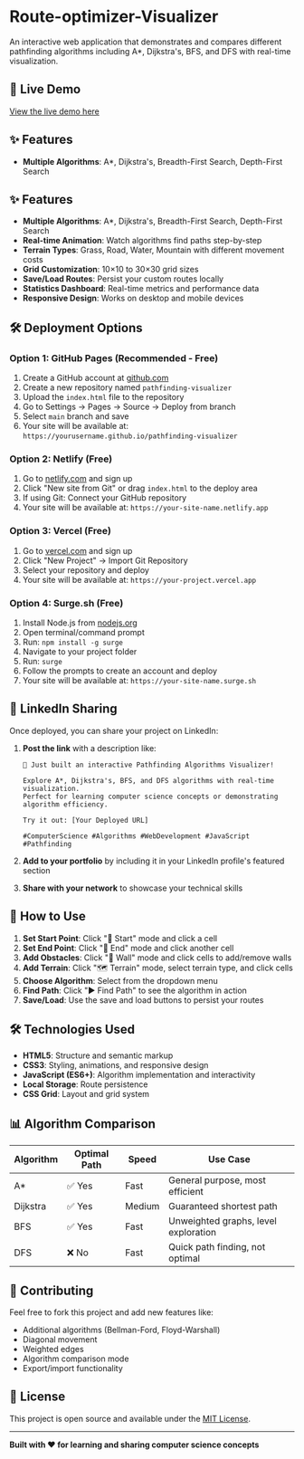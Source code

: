 # Route-optimizer-Visualizer

An interactive web application that demonstrates and compares different pathfinding algorithms including A*, Dijkstra's, BFS, and DFS with real-time visualization.

## 🚀 Live Demo

[View the live demo here](https://route-optimizer-visualizer.vercel.app/)

## ✨ Features

- **Multiple Algorithms**: A*, Dijkstra's, Breadth-First Search, Depth-First Search


## ✨ Features

- **Multiple Algorithms**: A*, Dijkstra's, Breadth-First Search, Depth-First Search
- **Real-time Animation**: Watch algorithms find paths step-by-step
- **Terrain Types**: Grass, Road, Water, Mountain with different movement costs
- **Grid Customization**: 10×10 to 30×30 grid sizes
- **Save/Load Routes**: Persist your custom routes locally
- **Statistics Dashboard**: Real-time metrics and performance data
- **Responsive Design**: Works on desktop and mobile devices

## 🛠️ Deployment Options

### Option 1: GitHub Pages (Recommended - Free)
1. Create a GitHub account at [github.com](https://github.com)
2. Create a new repository named `pathfinding-visualizer`
3. Upload the `index.html` file to the repository
4. Go to Settings → Pages → Source → Deploy from branch
5. Select `main` branch and save
6. Your site will be available at: `https://yourusername.github.io/pathfinding-visualizer`

### Option 2: Netlify (Free)
1. Go to [netlify.com](https://netlify.com) and sign up
2. Click "New site from Git" or drag `index.html` to the deploy area
3. If using Git: Connect your GitHub repository
4. Your site will be available at: `https://your-site-name.netlify.app`

### Option 3: Vercel (Free)
1. Go to [vercel.com](https://vercel.com) and sign up
2. Click "New Project" → Import Git Repository
3. Select your repository and deploy
4. Your site will be available at: `https://your-project.vercel.app`

### Option 4: Surge.sh (Free)
1. Install Node.js from [nodejs.org](https://nodejs.org)
2. Open terminal/command prompt
3. Run: `npm install -g surge`
4. Navigate to your project folder
5. Run: `surge`
6. Follow the prompts to create an account and deploy
7. Your site will be available at: `https://your-site-name.surge.sh`

## 📱 LinkedIn Sharing

Once deployed, you can share your project on LinkedIn:

1. **Post the link** with a description like:
   ```
   🚀 Just built an interactive Pathfinding Algorithms Visualizer!
   
   Explore A*, Dijkstra's, BFS, and DFS algorithms with real-time visualization. 
   Perfect for learning computer science concepts or demonstrating algorithm efficiency.
   
   Try it out: [Your Deployed URL]
   
   #ComputerScience #Algorithms #WebDevelopment #JavaScript #Pathfinding
   ```

2. **Add to your portfolio** by including it in your LinkedIn profile's featured section

3. **Share with your network** to showcase your technical skills

## 🎯 How to Use

1. **Set Start Point**: Click "🎯 Start" mode and click a cell
2. **Set End Point**: Click "🎯 End" mode and click another cell  
3. **Add Obstacles**: Click "🧱 Wall" mode and click cells to add/remove walls
4. **Add Terrain**: Click "🗺️ Terrain" mode, select terrain type, and click cells
5. **Choose Algorithm**: Select from the dropdown menu
6. **Find Path**: Click "▶️ Find Path" to see the algorithm in action
7. **Save/Load**: Use the save and load buttons to persist your routes

## 🛠️ Technologies Used

- **HTML5**: Structure and semantic markup
- **CSS3**: Styling, animations, and responsive design
- **JavaScript (ES6+)**: Algorithm implementation and interactivity
- **Local Storage**: Route persistence
- **CSS Grid**: Layout and grid system

## 📊 Algorithm Comparison

| Algorithm | Optimal Path | Speed | Use Case |
|-----------|-------------|-------|----------|
| A* | ✅ Yes | Fast | General purpose, most efficient |
| Dijkstra | ✅ Yes | Medium | Guaranteed shortest path |
| BFS | ✅ Yes | Fast | Unweighted graphs, level exploration |
| DFS | ❌ No | Fast | Quick path finding, not optimal |

## 🤝 Contributing

Feel free to fork this project and add new features like:
- Additional algorithms (Bellman-Ford, Floyd-Warshall)
- Diagonal movement
- Weighted edges
- Algorithm comparison mode
- Export/import functionality

## 📄 License

This project is open source and available under the [MIT License](LICENSE).

---

**Built with ❤️ for learning and sharing computer science concepts** 
